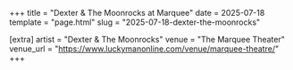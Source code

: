 +++
title = "Dexter & The Moonrocks at Marquee"
date = 2025-07-18
template = "page.html"
slug = "2025-07-18-dexter-the-moonrocks"

[extra]
artist = "Dexter & The Moonrocks"
venue = "The Marquee Theater"
venue_url = "https://www.luckymanonline.com/venue/marquee-theatre/"
+++
